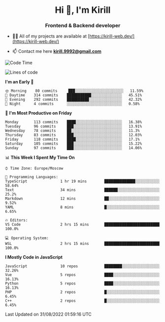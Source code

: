 <h1 align="center">Hi 👋, I'm Kirill</h1>
<h3 align="center">Frontend & Backend developer</h3>

- 👨‍💻 All of my projects are available at [https://kirill-web.dev/](https://kirill-web.dev/)

- 📫 Contact me here **kirill.9992@gmail.com**











<!--START_SECTION:waka-->
![Code Time](http://img.shields.io/badge/Code%20Time-1%2C086%20hrs%2055%20mins-blue)

![Lines of code](https://img.shields.io/badge/From%20Hello%20World%20I%27ve%20Written-525%20Thousand%20lines%20of%20code-blue)

**I'm an Early 🐤** 

```text
🌞 Morning    80 commits     ███░░░░░░░░░░░░░░░░░░░░░░   11.59% 
🌆 Daytime    314 commits    ███████████░░░░░░░░░░░░░░   45.51% 
🌃 Evening    292 commits    ██████████░░░░░░░░░░░░░░░   42.32% 
🌙 Night      4 commits      ░░░░░░░░░░░░░░░░░░░░░░░░░   0.58%

```
📅 **I'm Most Productive on Friday** 

```text
Monday       113 commits    ████░░░░░░░░░░░░░░░░░░░░░   16.38% 
Tuesday      96 commits     ███░░░░░░░░░░░░░░░░░░░░░░   13.91% 
Wednesday    78 commits     ██░░░░░░░░░░░░░░░░░░░░░░░   11.3% 
Thursday     83 commits     ███░░░░░░░░░░░░░░░░░░░░░░   12.03% 
Friday       118 commits    ████░░░░░░░░░░░░░░░░░░░░░   17.1% 
Saturday     105 commits    ███░░░░░░░░░░░░░░░░░░░░░░   15.22% 
Sunday       97 commits     ███░░░░░░░░░░░░░░░░░░░░░░   14.06%

```


📊 **This Week I Spent My Time On** 

```text
⌚︎ Time Zone: Europe/Moscow

💬 Programming Languages: 
TypeScript               1 hr 19 mins        ██████████████░░░░░░░░░░░   58.64% 
Text                     34 mins             ██████░░░░░░░░░░░░░░░░░░░   25.2% 
Markdown                 12 mins             ██░░░░░░░░░░░░░░░░░░░░░░░   9.52% 
YAML                     8 mins              █░░░░░░░░░░░░░░░░░░░░░░░░   6.65%

🔥 Editors: 
VS Code                  2 hrs 15 mins       █████████████████████████   100.0%

💻 Operating System: 
WSL                      2 hrs 15 mins       █████████████████████████   100.0%

```

**I Mostly Code in JavaScript** 

```text
JavaScript               10 repos            ████████░░░░░░░░░░░░░░░░░   32.26% 
Vue                      5 repos             ████░░░░░░░░░░░░░░░░░░░░░   16.13% 
Python                   5 repos             ████░░░░░░░░░░░░░░░░░░░░░   16.13% 
PHP                      2 repos             █░░░░░░░░░░░░░░░░░░░░░░░░   6.45% 
C++                      2 repos             █░░░░░░░░░░░░░░░░░░░░░░░░   6.45%

```



 Last Updated on 31/08/2022 01:59:16 UTC
<!--END_SECTION:waka-->
